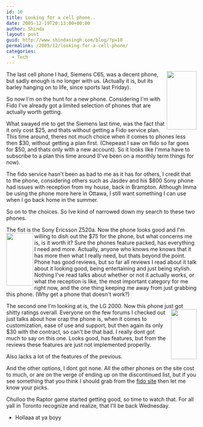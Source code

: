 ```yaml
---
id: 10
title: Looking for a cell phone..
date: 2005-12-19T20:13:00+00:00
author: Shinda
layout: post
guid: http://www.shindasingh.com/blog/?p=10
permalink: /2005/12/looking-for-a-cell-phone/
categories:
  - Tech
---
```

[<img width="79" height="154" border="0" align="right" src="http://www.shindasingh.com/blog/uploaded_images/siem_c65-720951.jpg" />](http://www.shindasingh.com/blog/uploaded_images/siem_c65-722920.jpg)
  
The last cell phone I had, Siemens C65, was a decent phone, but sadly enough is no longer with us. (Actually it is, but its barley hanging on to life, since sports last Friday).

So now I'm on the hunt for a new phone. Considering I'm with Fido I've already got a limited selection of phones that are actually worth getting.

What swayed me to get the Siemens last time, was the fact that it only cost $25, and thats without getting a Fido service plan. This time around, theres not much choice when it comes to phones less then $30, without getting a plan first. (Chepeast I saw on fido so far goes for $50, and thats only with a new account). So it looks like I'mma have to subscribe to a plan this time around (I've been on a monthly term things for now).

The fido service hasn't been as bad to me as it has for others, I credit that to the phone, considering others such as Jasdev and his $800 Sony phone had issues with reception from my house, back in Brampton. Although Imma be using the phone more here in Ottawa, I still want something I can use when I go back home in the summer.

So on to the choices. So Ive kind of narrowed down my search to these two phones.

The fist is the Sony Ericsson Z520a. Now the phone looks good and I'm willing to dish out the[<img width="71" height="139" border="0" align="left" src="http://www.shindasingh.com/blog/uploaded_images/erics_z520a-719859.jpg" />](http://www.shindasingh.com/blog/uploaded_images/erics_z520a-721789.jpg) $75 for the phone, but what concerns me is, is it worth it? Sure the phones feature packed, has everything I need and more. Actually, anyone who knows me knows that it has more then what I really need, but thats beyond the point. Phone has good reviews, but so far all reviews I read about it talk about it looking good, being entertaining and just being stylish. Nothing I've read talks about whether or not it actually works, or what the reception is like, the most important category for me right now, and the one thing keeping me away from just grabbing this phone. (Why get a phone that doesn't work?)

The second one I'm looking at is, the LG 2000. Now this phone just got shitty ratings overall. [<img width="68" height="132" border="0" align="right" src="http://www.shindasingh.com/blog/uploaded_images/lg_2000-730760.jpg" />](http://www.shindasingh.com/blog/uploaded_images/lg_2000-732878.jpg)Everyone on the few forums I checked out just talks about how crap the phone is, when it comes to customization, ease of use and support, but then again its only $30 with the contract, so can't be that bad. I really dont got much to say on this one. Looks good, has features, but from the reviews these features are just not implemented properlly.
  
Also lacks a lot of the features of the previous.

And the other options, I dont got none. All the other phones on the site cost to much, or are on the verge of ending up on the discontinued list, but if you see something that you think I should grab from the [fido site](http://www.fido.ca/portal/product/product.do) then let me know your picks.

Chulloo the Raptor game started getting good, so time to watch that. For all yall in Toronto recognize and realize, that I'll be back Wednesday.

- Hollaaa at ya boyy